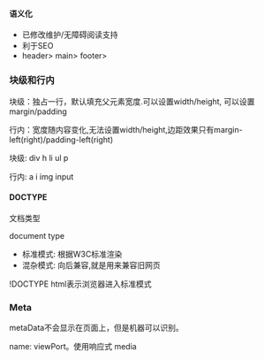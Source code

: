 #### 语义化

* 已修改维护/无障碍阅读支持
* 利于SEO
* header>  main>  footer> 



### 块级和行内

块级：独占一行，默认填充父元素宽度.可以设置width/height, 可以设置margin/padding

行内：宽度随内容变化,无法设置width/height,边距效果只有margin-left(right)/padding-left(right)

块级: div   h    li    ul p 

行内: a  i img input



#### DOCTYPE

文档类型

document type

* 标准模式: 根据W3C标准渲染
* 混杂模式: 向后兼容,就是用来兼容旧网页

!DOCTYPE html表示浏览器进入标准模式



### Meta

metaData不会显示在页面上，但是机器可以识别。

name: viewPort。使用响应式 media